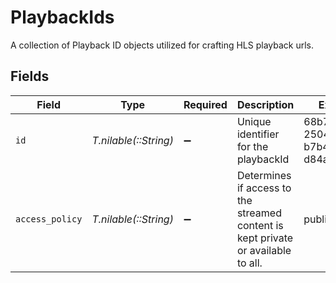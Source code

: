 # PlaybackIds

A collection of Playback ID objects utilized for crafting HLS playback urls.


## Fields

| Field                                                                             | Type                                                                              | Required                                                                          | Description                                                                       | Example                                                                           |
| --------------------------------------------------------------------------------- | --------------------------------------------------------------------------------- | --------------------------------------------------------------------------------- | --------------------------------------------------------------------------------- | --------------------------------------------------------------------------------- |
| `id`                                                                              | *T.nilable(::String)*                                                             | :heavy_minus_sign:                                                                | Unique identifier for the playbackId                                              | 68b7ac0f-2504-4dd5-b7b4-d84ab4fee1bd                                              |
| `access_policy`                                                                   | *T.nilable(::String)*                                                             | :heavy_minus_sign:                                                                | Determines if access to the streamed content is kept private or available to all. | public                                                                            |